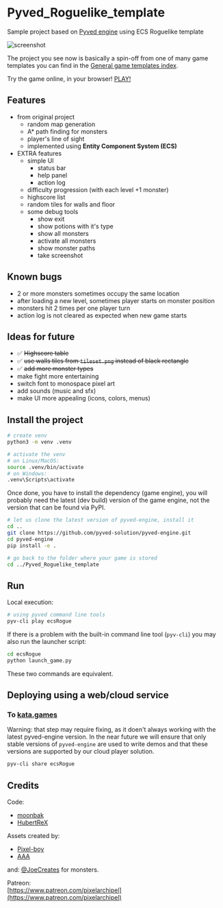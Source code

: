 # Pyved_Roguelike_template

Sample project based on [Pyved engine](https://github.com/pyved-solution/pyved-engine) using ECS Roguelike template

![screenshot](/screenshots/screenshot.png)

The project you see now is basically a spin-off from one of many game templates you can find in the [General game templates index](https://github.com/pyved-solution/game-templates-index).

Try the game online, in your browser!
[PLAY!](https://pyvm.kata.games/play/ecsRogue)

## Features

* from original project
  * random map generation
  * A* path finding for monsters
  * player's line of sight
  * implemented using **Entity Component System (ECS)**
* EXTRA features
  * simple UI
    * status bar
    * help panel
    * action log
  * difficulty progression (with each level +1 monster)
  * highscore list
  * random tiles for walls and floor
  * some debug tools
    * show exit
    * show potions with it's type
    * show all monsters
    * activate all monsters
    * show monster paths
    * take screenshot

## Known bugs

* 2 or more monsters sometimes occupy the same location
* after loading a new level, sometimes player starts on monster position
* monsters hit 2 times per one player turn
* action log is not cleared as expected when new game starts

## Ideas for future

* ✅ ~~Highscore table~~
* ✅ ~~use walls tiles from `tileset.png` instead of black rectangle~~
* ✅ ~~add more monster types~~
* make fight more entertaining
* switch font to monospace pixel art
* add sounds (music and sfx)
* make UI more appealing (icons, colors, menus)

## Install the project

```bash
# create venv
python3 -m venv .venv

# activate the venv
# on Linux/MacOS:
source .venv/bin/activate
# on Windows:
.venv\Scripts\activate
```
Once done, you have to install the dependency (game engine), you will probably need the latest (dev build) version of the game engine, not the version that can be found via PyPI.
```bash
# let us clone the latest version of pyved-engine, install it
cd ..
git clone https://github.com/pyved-solution/pyved-engine.git
cd pyved-engine
pip install -e .

# go back to the folder where your game is stored
cd ../Pyved_Roguelike_template
```

## Run

Local execution:

```bash
# using pyved command line tools
pyv-cli play ecsRogue
```

If there is a problem with the built-in command line tool (`pyv-cli`) you may also run the launcher script:

```bash
cd ecsRogue
python launch_game.py
```
These two commands are equivalent.

## Deploying using a web/cloud service

### To [kata.games](https://kata.games/)

Warning: that step may require fixing, as it doen't always working with the latest pyved-engine version. In the near future we will ensure that only stable versions of `pyved-engine` are used to write demos and that these versions are supported by our cloud player solution.

```bash
pyv-cli share ecsRogue
```

## Credits

Code:
- [moonbak](https://github.com/wkta/)
- [HubertReX](https://github.com/HubertReX/)

Assets created by:
- [Pixel-boy](https://pixel-boy.itch.io/)
- [AAA](https://www.instagram.com/challenger.aaa/?hl=fr)

and:
[@JoeCreates](https://x.com/JoeCreates) for monsters.

Patreon:<br>
[https://www.patreon.com/pixelarchipel](https://www.patreon.com/pixelarchipel)
